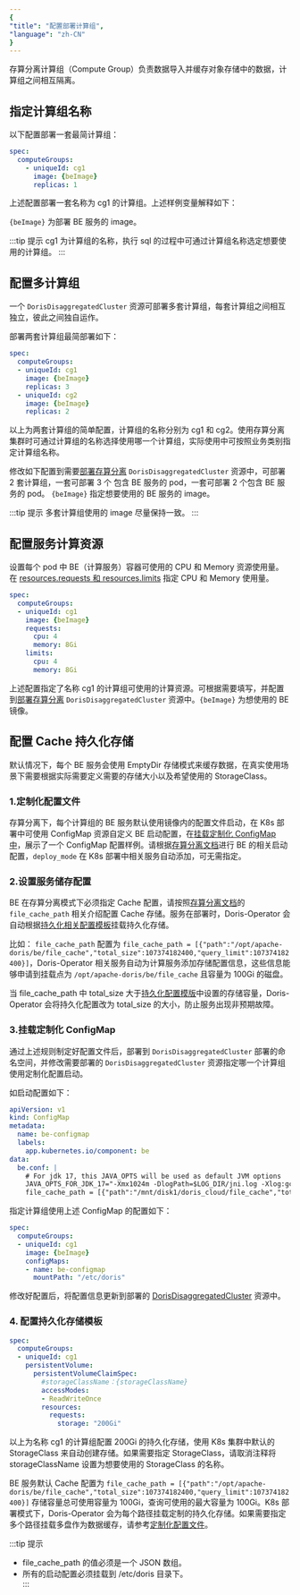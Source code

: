 ```yaml
---
{
"title": "配置部署计算组",
"language": "zh-CN"
}
---
```


<!-- 
Licensed to the Apache Software Foundation (ASF) under one
or more contributor license agreements.  See the NOTICE file
distributed with this work for additional information
regarding copyright ownership.  The ASF licenses this file
to you under the Apache License, Version 2.0 (the
"License"); you may not use this file except in compliance
with the License.  You may obtain a copy of the License at

  http://www.apache.org/licenses/LICENSE-2.0

Unless required by applicable law or agreed to in writing,
software distributed under the License is distributed on an
"AS IS" BASIS, WITHOUT WARRANTIES OR CONDITIONS OF ANY
KIND, either express or implied.  See the License for the
specific language governing permissions and limitations
under the License.
-->

存算分离计算组（Compute Group）负责数据导入并缓存对象存储中的数据，计算组之间相互隔离。

## 指定计算组名称

以下配置部署一套最简计算组：

```yaml
spec:
  computeGroups:
    - uniqueId: cg1
      image: {beImage}
      replicas: 1
```

上述配置部署一套名称为 cg1 的计算组。上述样例变量解释如下：

`{beImage}` 为部署 BE 服务的 image。

:::tip 提示
cg1 为计算组的名称，执行 sql 的过程中可通过计算组名称选定想要使用的计算组。
:::


## 配置多计算组

一个 `DorisDisaggregatedCluster` 资源可部署多套计算组，每套计算组之间相互独立，彼此之间独自运作。

部署两套计算组最简部署如下：

```yaml
spec:
  computeGroups:
  - uniqueId: cg1
    image: {beImage}
    replicas: 3
  - uniqueId: cg2
    image: {beImage}
    replicas: 2
```

以上为两套计算组的简单配置，计算组的名称分别为 cg1 和 cg2。使用存算分离集群时可通过计算组的名称选择使用哪一个计算组，实际使用中可按照业务类别指定计算组名称。

修改如下配置到需要[部署存算分离](install-quickstart.md) `DorisDisaggregatedCluster` 资源中，可部署 2 套计算组，一套可部署 3 个 包含 BE 服务的 pod，一套可部署 2 个包含 BE 服务的 pod。 `{beImage}` 指定想要使用的 BE 服务的 image。

:::tip 提示
多套计算组使用的 image 尽量保持一致。
:::

## 配置服务计算资源

设置每个 pod 中 BE（计算服务）容器可使用的 CPU 和 Memory 资源使用量。在 [resources.requests 和 resources.limits](https://kubernetes.io/docs/concepts/configuration/manage-resources-containers/#requests-and-limits) 指定 CPU 和 Memory 使用量。

```yaml
spec:
  computeGroups:
  - uniqueId: cg1
    image: {beImage}
    requests:
      cpu: 4
      memory: 8Gi
    limits:
      cpu: 4
      memory: 8Gi
```

上述配置指定了名称 cg1 的计算组可使用的计算资源。可根据需要填写，并配置到[部署存算分离](install-quickstart.md) `DorisDisaggregatedCluster` 资源中。`{beImage}` 为想使用的 BE 镜像。

## 配置 Cache 持久化存储

默认情况下，每个 BE 服务会使用 EmptyDir 存储模式来缓存数据，在真实使用场景下需要根据实际需要定义需要的存储大小以及希望使用的 StorageClass。

### 1.定制化配置文件
存算分离下，每个计算组的 BE 服务默认使用镜像内的配置文件启动，在 K8s 部署中可使用 ConfigMap 资源自定义 BE 启动配置，在[挂载定制化 ConfigMap 中](#3挂载定制化-configmap)，展示了一个 ConfigMap 配置样例。请根据[存算分离文档](../../../../compute-storage-decoupled/compilation-and-deployment.md)进行 BE 的相关启动配置，`deploy_mode` 在 K8s 部署中相关服务自动添加，可无需指定。

### 2.设置服务储存配置

BE 在存算分离模式下必须指定 Cache 配置，请按照[存算分离文档](../../../../compute-storage-decoupled/compilation-and-deployment.md#541-配置-beconf)的 `file_cache_path` 相关介绍配置 Cache 存储。服务在部署时，Doris-Operator 会自动根据[持久化相关配置模板](#4-配置持久化存储模板)挂载持久化存储。

比如： `file_cache_path` 配置为 `file_cache_path = [{"path":"/opt/apache-doris/be/file_cache","total_size":107374182400,"query_limit":107374182400}]`，Doris-Operator 相关服务自动为计算服务添加存储配置信息，这些信息能够申请到挂载点为 `/opt/apache-doris/be/file_cache` 且容量为 100Gi 的磁盘。

当 file_cache_path 中 total_size 大于[持久化配置模版](#4-配置持久化存储模板)中设置的存储容量，Doris-Operator 会将持久化配置改为 total_size 的大小，防止服务出现非预期故障。

### 3.挂载定制化 ConfigMap

通过上述规则制定好配置文件后，部署到 `DorisDisaggregatedCluster` 部署的命名空间，并修改需要部署的 `DorisDisaggregatedCluster` 资源指定哪一个计算组使用定制化配置启动。

如启动配置如下：

```yaml
apiVersion: v1
kind: ConfigMap
metadata:
  name: be-configmap
  labels:
    app.kubernetes.io/component: be
data:
  be.conf: |
    # For jdk 17, this JAVA_OPTS will be used as default JVM options
    JAVA_OPTS_FOR_JDK_17="-Xmx1024m -DlogPath=$LOG_DIR/jni.log -Xlog:gc*:$LOG_DIR/be.gc.log.$CUR_DATE:time,uptime:filecount=10,filesize=50M -Djavax.security.auth.useSubjectCredsOnly=false -Dsun.security.krb5.debug=true -Dsun.java.command=DorisBE -XX:-CriticalJNINatives -XX:+IgnoreUnrecognizedVMOptions --add-opens=java.base/java.lang=ALL-UNNAMED --add-opens=java.base/java.lang.invoke=ALL-UNNAMED --add-opens=java.base/java.lang.reflect=ALL-UNNAMED --add-opens=java.base/java.io=ALL-UNNAMED --add-opens=java.base/java.net=ALL-UNNAMED --add-opens=java.base/java.nio=ALL-UNNAMED --add-opens=java.base/java.util=ALL-UNNAMED --add-opens=java.base/java.util.concurrent=ALL-UNNAMED --add-opens=java.base/java.util.concurrent.atomic=ALL-UNNAMED --add-opens=java.base/sun.nio.ch=ALL-UNNAMED --add-opens=java.base/sun.nio.cs=ALL-UNNAMED --add-opens=java.base/sun.security.action=ALL-UNNAMED --add-opens=java.base/sun.util.calendar=ALL-UNNAMED --add-opens=java.security.jgss/sun.security.krb5=ALL-UNNAMED --add-opens=java.management/sun.management=ALL-UNNAMED"
    file_cache_path = [{"path":"/mnt/disk1/doris_cloud/file_cache","total_size":104857600000,"query_limit":10485760000}, {"path":"/mnt/disk2/doris_cloud/file_cache","total_size":104857600000,"query_limit":10485760000}]
```

指定计算组使用上述 ConfigMap 的配置如下：

```yaml
spec:
  computeGroups:
  - uniqueId: cg1
    image: {beImage}
    configMaps:
    - name: be-configmap
      mountPath: "/etc/doris"
```

修改好配置后，将配置信息更新到部署的 [DorisDisaggregatedCluster](install-quickstart.md)  资源中。

### 4. 配置持久化存储模板
```yaml
spec:
  computeGroups:
  - uniqueId: cg1
    persistentVolume:
      persistentVolumeClaimSpec:
        #storageClassName：{storageClassName}
        accessModes:
        - ReadWriteOnce
        resources:
          requests:
            storage: "200Gi"
```

以上为名称 cg1 的计算组配置 200Gi 的持久化存储，使用 K8s 集群中默认的 StorageClass 来自动创建存储。如果需要指定 StorageClass，请取消注释将 storageClassName 设置为想要使用的 StorageClass 的名称。

BE 服务默认 Cache 配置为 `file_cache_path = [{"path":"/opt/apache-doris/be/file_cache","total_size":107374182400,"query_limit":107374182400}]` 存储容量总可使用容量为 100Gi，查询可使用的最大容量为 100Gi。K8s 部署模式下，Doris-Operator 会为每个路径挂载定制的持久化存储。如果需要指定多个路径挂载多盘作为数据缓存，请参考[定制化配置文件](../../../../compute-storage-decoupled/compilation-and-deployment.md#54-添加-be-节点)。

:::tip 提示
- file_cache_path 的值必须是一个 JSON 数组。
- 所有的启动配置必须挂载到 /etc/doris 目录下。   
::: 

